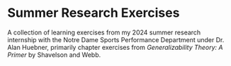 # Summer Research Exercises
A collection of learning exercises from my 2024 summer research internship with the Notre Dame Sports Performance Department under Dr. Alan Huebner, primarily chapter exercises from *Generalizability Theory: A Primer* by Shavelson and Webb.
